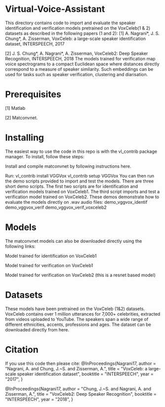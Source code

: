 # Virtual-Voice-Assistant
This directory contains code to import and evaluate the speaker identification and verification models pretrained on the VoxCeleb(1 & 2) datasets as described in the following papers (1 and 2):
  [1] A. Nagrani*, J. S. Chung*, A. Zisserman, VoxCeleb: a large-scale speaker identification dataset, 
INTERSPEECH, 2017

  [2] J. S. Chung*, A. Nagrani*, A. Zisserman, VoxCeleb2: Deep Speaker Recognition, 
INTERSPEECH, 2018
The models trained for verification map voice spectrograms to a compact Euclidean space where distances directly correspond to a measure of speaker similarity. Such embeddings can be used for tasks such as speaker verification, clustering and diarisation.
# Prerequisites
[1] Matlab

[2] Matconvnet.
# Installing
The easiest way to use the code in this repo is with the vl_contrib package manager. To install, follow these steps:

Install and compile matconvnet by following instructions here.

Run:
   vl_contrib install VGGVox
   vl_contrib setup VGGVox
You can then run the demo scripts provided to import and test the models. There are three short demo scripts. The first two scripts are for identification and verification models trained on VoxCeleb1. The third script imports and test a verification model trained on VoxCeleb2. These demos demonstrate how to evaluate the models directly on .wav audio files:
     demo_vggvox_identif 
     demo_vggvox_verif 
     demo_vggvox_verif_voxceleb2
 # Models
 The matconvnet models can also be downloaded directly using the following links:

Model trained for identification on VoxCeleb1

Model trained for verification on VoxCeleb1

Model trained for verification on VoxCeleb2 (this is a resnet based model)

# Datasets
These models have been pretrained on the VoxCeleb (1&2) datasets. VoxCeleb contains over 1 million utterances for 7,000+ celebrities, extracted from videos uploaded to YouTube. The speakers span a wide range of different ethnicities, accents, professions and ages. The dataset can be downloaded directly from here.
# Citation
If you use this code then please cite:
    @InProceedings{Nagrani17,
  author       = "Nagrani, A. and Chung, J.~S. and Zisserman, A.",
  title        = "VoxCeleb: a large-scale speaker identification dataset",
  booktitle    = "INTERSPEECH",
  year         = "2017",
}


@InProceedings{Nagrani17,
  author       = "Chung, J.~S. and Nagrani, A. and Zisserman, A.",
  title        = "VoxCeleb2: Deep Speaker Recognition",
  booktitle    = "INTERSPEECH",
  year         = "2018",
}
